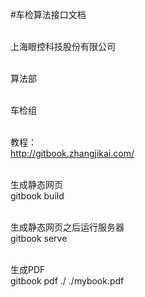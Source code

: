 #车检算法接口文档


<br>上海眼控科技股份有限公司

<br>算法部

<br>车检组

<br>教程：
<br>http://gitbook.zhangjikai.com/

<br>生成静态网页
<br>gitbook build

<br>生成静态网页之后运行服务器
<br>gitbook serve


<br>生成PDF
<br>gitbook pdf ./ ./mybook.pdf
